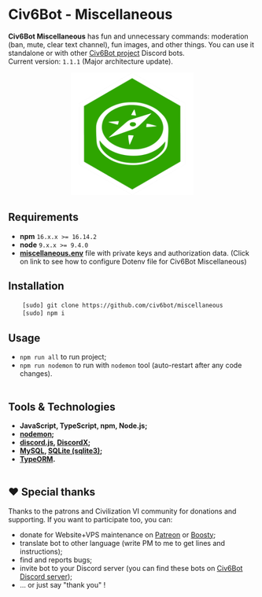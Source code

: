 # Civ6Bot - Miscellaneous

**Civ6Bot Miscellaneous** has fun and unnecessary commands: moderation (ban, mute, clear text channel), fun images, and other things. You can use it standalone or with other [Civ6Bot project](https://github.com/civ6bot/) Discord bots.
<br>
Current version: `1.1.1` (Major architecture update).
<p align="center">
    <img src="./images/miscellaneous.png"  width="250" height="250">
</p>

## <a name="requirements"></a>Requirements
* **npm** `16.x.x >= 16.14.2`
* **node** `9.x.x >= 9.4.0`
* [**miscellaneous.env**](./docs/env-miscellaneous.md) file with private keys and authorization data. (Click on link to see how to configure Dotenv file for Civ6Bot Miscellaneous)

## <a name="installation"></a>Installation
```bash
    [sudo] git clone https://github.com/civ6bot/miscellaneous
    [sudo] npm i
```

## <a name="usage"></a>Usage
* `npm run all` to run project;
* `npm run nodemon` to run with `nodemon` tool (auto-restart after any code changes).
<br/><br/>

## <a name="tools"></a>Tools & Technologies
* **JavaScript, TypeScript, npm, Node.js;**
* **[nodemon](https://www.npmjs.com/package/nodemon);**
* **[discord.js](https://discord.js.org/#/), [DiscordX](https://www.npmjs.com/package/discordx);**
* **[MySQL](https://www.npmjs.com/package/mysql), [SQLite (sqlite3)](https://www.npmjs.com/package/sqlite3);**
* **[TypeORM](https://typeorm.io/).**
<br/><br/>
## ❤️ Special thanks
Thanks to the patrons and Civilization VI community for donations and supporting. If you want to participate too, you can:
- donate for Website+VPS maintenance on [Patreon](https://www.patreon.com/civ6bot) or [Boosty](https://boosty.to/civ6bot);
- translate bot to other language (write PM to me to get lines and instructions);
- find and reports bugs;
- invite bot to your Discord server (you can find these bots on [Civ6Bot Discord server](https://discord.gg/CzCQPjxXTy));
- ... or just say "thank you" !
